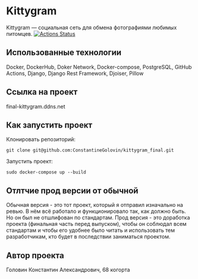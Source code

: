 # Kittygram
Kittygram — социальная сеть для обмена фотографиями любимых питомцев.
[![Actions Status](https://github.com/ConstantineGolovin/kittygram_final/workflow/Main%20Kittygram%20workflow/badge.svg)](https://github.com/ConstantineGolovin/kittygram_final/actions/workflows/main.yml)

## Использованные технологии
Docker, DockerHub, Doker Network, Docker-compose, PostgreSQL, GitHub Actions, Django, Django Rest Framework, Djoiser, Pillow

## Ссылка на проект
final-kittygram.ddns.net

## Как запустить проект
Клонировать репозиторий:
~~~
git clone git@github.com:ConstantineGolovin/kittygram_final.git
~~~

Запустить проект: 
~~~
sudo docker-compose up --build
~~~

## Отлтчие прод версии от обычной
Обычная версия - это тот проект, который я отправил изначально на ревью. В нём всё работало и функционировало так, как должно быть. Но он был не отшлифован по стандартам. 
Прод версия - это доработка проекта (финальная часть перед выпуском), чтобы он соблюдал всем стандартам и чтобы его удобнее было читать и использовать тем разработчикам, кто будет в последствии заниматься проектом. 

## Автор проекта
Головин Константин Александрович, 68 когорта
